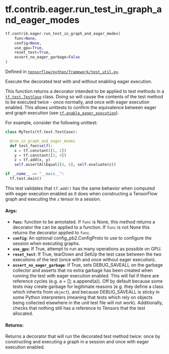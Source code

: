 <div itemscope itemtype="http://developers.google.com/ReferenceObject">
<meta itemprop="name" content="tf.contrib.eager.run_test_in_graph_and_eager_modes" />
<meta itemprop="path" content="Stable" />
</div>

# tf.contrib.eager.run_test_in_graph_and_eager_modes

``` python
tf.contrib.eager.run_test_in_graph_and_eager_modes(
    func=None,
    config=None,
    use_gpu=True,
    reset_test=True,
    assert_no_eager_garbage=False
)
```



Defined in [`tensorflow/python/framework/test_util.py`](https://www.tensorflow.org/code/tensorflow/python/framework/test_util.py).

Execute the decorated test with and without enabling eager execution.

This function returns a decorator intended to be applied to test methods in
a <a href="../../../tf/test/TestCase.md"><code>tf.test.TestCase</code></a> class. Doing so will cause the contents of the test
method to be executed twice - once normally, and once with eager execution
enabled. This allows unittests to confirm the equivalence between eager
and graph execution (see <a href="../../../tf/enable_eager_execution.md"><code>tf.enable_eager_execution</code></a>).

For example, consider the following unittest:

```python
class MyTests(tf.test.TestCase):

  @run_in_graph_and_eager_modes
  def test_foo(self):
    x = tf.constant([1, 2])
    y = tf.constant([3, 4])
    z = tf.add(x, y)
    self.assertAllEqual([4, 6], self.evaluate(z))

if __name__ == "__main__":
  tf.test.main()
```

This test validates that `tf.add()` has the same behavior when computed with
eager execution enabled as it does when constructing a TensorFlow graph and
executing the `z` tensor in a session.


#### Args:

* <b>`func`</b>: function to be annotated. If `func` is None, this method returns a
    decorator the can be applied to a function. If `func` is not None this
    returns the decorator applied to `func`.
* <b>`config`</b>: An optional config_pb2.ConfigProto to use to configure the
    session when executing graphs.
* <b>`use_gpu`</b>: If True, attempt to run as many operations as possible on GPU.
* <b>`reset_test`</b>: If True, tearDown and SetUp the test case between the two
    executions of the test (once with and once without eager execution).
* <b>`assert_no_eager_garbage`</b>: If True, sets DEBUG_SAVEALL on the garbage
    collector and asserts that no extra garbage has been created when running
    the test with eager execution enabled. This will fail if there are
    reference cycles (e.g. a = []; a.append(a)). Off by default because some
    tests may create garbage for legitimate reasons (e.g. they define a class
    which inherits from `object`), and because DEBUG_SAVEALL is sticky in some
    Python interpreters (meaning that tests which rely on objects being
    collected elsewhere in the unit test file will not work). Additionally,
    checks that nothing still has a reference to Tensors that the test
    allocated.

#### Returns:

Returns a decorator that will run the decorated test method twice:
once by constructing and executing a graph in a session and once with
eager execution enabled.
